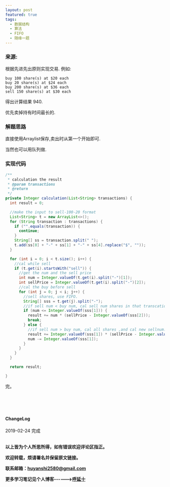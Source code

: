 ```yaml
---
layout: post
featured: true
tags:
  - 数据结构
  - 算法
  - FIFO
  - 随缘一题
---
```


### 来源:   

根据先进先出原则实现交易.
例如:

```
buy 100 share(s) at $20 each
buy 20 share(s) at $24 each
buy 200 share(s) at $36 each
sell 150 share(s) at $30 each
```

得出计算结果 940.

优先卖掉持有时间最长的.

### 解题思路

直接使用Arraylist保存,卖出时从第一个开始即可.

当然也可以用队列做.

### 实现代码

```java
/**
 * calculation the result
 * @param transactions
 * @return
 */
private Integer calculation(List<String> transactions) {
  int result = 0;

  //make the input to sell-100-20 format
  List<String> t = new ArrayList<>();
  for (String transaction : transactions) {
    if ("".equals(transaction)) {
      continue;
    }
    String[] ss = transaction.split(" ");
    t.add(ss[0] + "-" + ss[1] + "-" + ss[4].replace("$", ""));
  }

  for (int i = 0; i < t.size(); i++) {
    //cal while sell
    if (t.get(i).startsWith("sell")) {
      //get the num and the sell price
      int num = Integer.valueOf(t.get(i).split("-")[1]);
      int sellPrice = Integer.valueOf(t.get(i).split("-")[2]);
      //cal the buy before sell
      for (int j = 0; j < i; j++) {
        //sell shares, use FIFO.
        String[] sss = t.get(j).split("-");
        //if sell num < buy num, cal sell num shares in that transcation.
        if (num <= Integer.valueOf(sss[1])) {
          result += num * (sellPrice - Integer.valueOf(sss[2]));
          break;
        } else {
          //if sell num > buy num, cal all shares ,and cal new sellnum.
          result += Integer.valueOf(sss[1]) * (sellPrice - Integer.valueOf(sss[2]));
          num -= Integer.valueOf(sss[1]);
        }
      }
    }
  }

  return result;

}
```


完。

<br>
<br>
<br>
<h4>ChangeLog</h4>
2019-02-24 完成
<br>
<br>


**以上皆为个人所思所得，如有错误欢迎评论区指正。**

**欢迎转载，烦请署名并保留原文链接。**

**联系邮箱：huyanshi2580@gmail.com**

**更多学习笔记见个人博客------><a href="{{ site.baseurl }}/">呼延十</a>**
